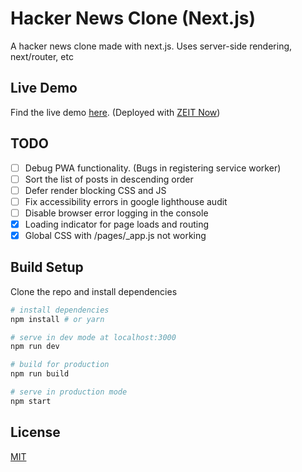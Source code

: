 # Hacker News Clone (Next.js)

A hacker news clone made with next.js. Uses server-side rendering, next/router, etc

## Live Demo

Find the live demo [here](https://hacker-news-next-beige.now.sh/top). (Deployed with [ZEIT Now](https://zeit.co))

## TODO

- [ ] Debug PWA functionality. (Bugs in registering service worker)
- [ ] Sort the list of posts in descending order
- [ ] Defer render blocking CSS and JS
- [ ] Fix accessibility errors in google lighthouse audit
- [ ] Disable browser error logging in the console
- [x] Loading indicator for page loads and routing
- [x] Global CSS with /pages/\_app.js not working

## Build Setup

Clone the repo and install dependencies

```bash
# install dependencies
npm install # or yarn

# serve in dev mode at localhost:3000
npm run dev

# build for production
npm run build

# serve in production mode
npm start
```

## License

[MIT](https://choosealicense.com/licenses/mit/)
